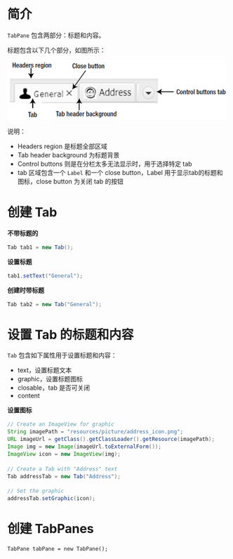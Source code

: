 
# 简介
`TabPane` 包含两部分：标题和内容。

标题包含以下几个部分，如图所示：

![](images\tabpane_1.png)

说明：
- Headers region 是标题全部区域
- Tab header background 为标题背景
- Control buttons 则是在分栏太多无法显示时，用于选择特定 tab
- tab 区域包含一个 `Label` 和一个 close button，Label 用于显示tab的标题和图标，close button 为关闭 tab 的按钮

# 创建 Tab

__不带标题的__

```java
Tab tab1 = new Tab();
```

__设置标题__

```java
tab1.setText("General");
```

__创建时带标题__

```java
Tab tab2 = new Tab("General");
```

# 设置 Tab 的标题和内容
`Tab` 包含如下属性用于设置标题和内容：
- text，设置标题文本
- graphic，设置标题图标
- closable，tab 是否可关闭
- content

__设置图标__

```java
// Create an ImageView for graphic
String imagePath = "resources/picture/address_icon.png";
URL imageUrl = getClass().getClassLoader().getResource(imagePath);
Image img = new Image(imageUrl.toExternalForm());
ImageView icon = new ImageView(img);

// Create a Tab with "Address" text
Tab addressTab = new Tab("Address");

// Set the graphic
addressTab.setGraphic(icon);
```

# 创建 TabPanes

```
TabPane tabPane = new TabPane();
```
